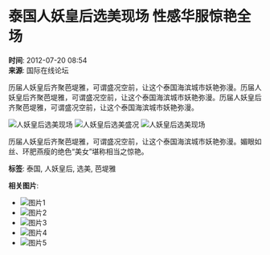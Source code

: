 # 泰国人妖皇后选美现场 性感华服惊艳全场

**时间**: 2012-07-20 08:54  
**来源**: 国际在线论坛  

历届人妖皇后齐聚芭堤雅，可谓盛况空前，让这个泰国海滨城市妖艳弥漫。历届人妖皇后齐聚芭堤雅，可谓盛况空前，让这个泰国海滨城市妖艳弥漫。历届人妖皇后齐聚芭堤雅，可谓盛况空前，让这个泰国海滨城市妖艳弥漫。

![人妖皇后选美现场](http://www.fjsen.com/images/20100613-left-jt.gif)
![人妖皇后选美盛况](../../images/attachement/jpg/site103/20120719/4437e612cf041171a6a031.jpg)
![人妖皇后选美现场](http://www.fjsen.com/images/20100613-right-jt.gif)

历届人妖皇后齐聚芭堤雅，可谓盛况空前，让这个泰国海滨城市妖艳弥漫。媚眼如丝、环肥燕瘦的绝色“美女”堪称相当之惊艳。

**标签**: 泰国, 人妖皇后, 选美, 芭堤雅

**相关图片**:
- ![图片1](../../images/attachement/jpg/site103/20120720/00219b6755ad1172eca30c.jpg)
- ![图片2](../../images/attachement/jpg/site103/20120720/4437e612cf041172eb3538.jpg)
- ![图片3](../../images/attachement/jpg/site103/20120720/4437e612cf041172e83533.jpg)
- ![图片4](../../images/attachement/jpg/site103/20120720/4437e612cf041172e7dc2f.jpg)
- ![图片5](../../images/attachement/jpg/site103/20120720/00219b6755ad1172e5f44e.jpg)